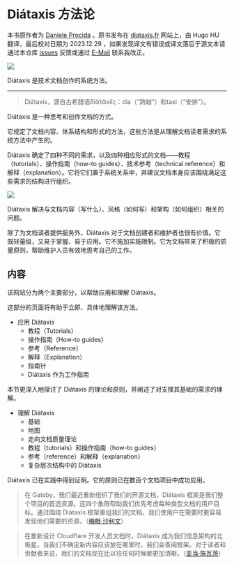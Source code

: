 # Diátaxis 方法论

本书原作者为 [Daniele Procida](https://vurt.eu/) 。原书发布在 [diataxis.fr](https://diataxis.fr/) 网站上，由 Hugo HU 翻译，最后校对日期为 2023.12.29 ，如果发现译文有错误或译文落后于源文本请通过本仓库 [issues](https://github.com/librehugohu/librehugohu.github.io/issues) 反馈或通过 [E-Mail](mailto:librehugohu@outlook.com) 联系我改正。

![](../../Hugo.Figure/Hugo.Trans/diataxis.jpg)

Diátaxis 是技术文档创作的系统方法。

---

> Diátaxis，源自古希腊语δῐᾰ́τᾰxiῐς：dia（“跨越”）和taxi（“安排”）。

Diátaxis 是一种思考和创作文档的方式。

它规定了文档内容、体系结构和形式的方法，这些方法是从理解文档读者需求的系统方法中产生的。

Diátaxis 确定了四种不同的需求，以及四种相应形式的文档——教程（tutorials）、操作指南（how-to guides）、技术参考（technical reference）和解释（explanation）。它将它们置于系统关系中，并建议文档本身应该围绕满足这些需求的结构进行组织。

![](../../Hugo.Figure/Hugo.Trans/diataxis_zh-CN.jpg)

Diátaxis 解决与文档内容（写什么）、风格（如何写）和架构（如何组织）相关的问题。

除了为文档读者提供服务外，Diátaxis 对于文档创建者和维护者也很有价值。它既轻量级，又易于掌握、易于应用。它不施加实施限制。它为文档带来了积极的质量原则，帮助维护人员有效地思考自己的工作。

## 内容

该网站分为两个主要部分，以帮助应用和理解 Diátaxis。

这部分的页面将有助于立即、具体地理解该方法。

* 应用 Diátaxis
  * 教程（Tutorials）
  * 操作指南（How-to guides）
  * 参考（Reference）
  * 解释（Explanation）
  * 指南针
  * Diátaxis 作为工作指南

本节更深入地探讨了 Diátaxis 的理论和原则，并阐述了对支撑其基础的需求的理解。

* 理解 Diátaxis
  * 基础
  * 地图
  * 走向文档质量理论
  * 教程（tutorials）和操作指南（how-to guides）
  * 参考（reference）和解释（explanation）
  * 复杂层次结构中的 Diátaxis

Diátaxis 已在实践中得到证明。它的原则已在数百个文档项目中成功应用。

> 在 Gatsby，我们最近重新组织了我们的开源文档，Diátaxis 框架是我们整个项目的首选资源。这四个象限帮助我们优先考虑每种类型文档的用户目标。通过围绕 Diátaxis 框架重组我们的文档，我们使用户在需要时更容易发现他们需要的资源。（[梅根·沙利文](https://hachyderm.io/@meganesulli)）

> 在重新设计 Cloudflare 开发人员文档时，Diátaxis 成为我们信息架构的北极星。当我们不确定新内容应该放在哪里时，我们会查阅框架。对于读者和贡献者来说，我们的文档现在比以往任何时候都更加清晰。（[亚当·施瓦茨](https://github.com/adamschwartz)）
